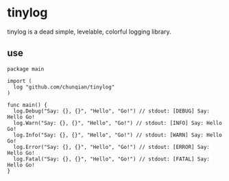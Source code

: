 # tinylog 
tinylog is a dead simple, levelable, colorful logging library.

## use 
```golang
package main

import (
  log "github.com/chunqian/tinylog"
)

func main() {
  log.Debug("Say: {}, {}", "Hello", "Go!") // stdout: [DEBUG] Say: Hello Go!
  log.Warn("Say: {}, {}", "Hello", "Go!") // stdout: [INFO] Say: Hello Go!
  log.Info("Say: {}, {}", "Hello", "Go!") // stdout: [WARN] Say: Hello Go!
  log.Error("Say: {}, {}", "Hello", "Go!") // stdout: [ERROR] Say: Hello Go!
  log.Fatal("Say: {}, {}", "Hello", "Go!") // stdout: [FATAL] Say: Hello Go!
}
```
